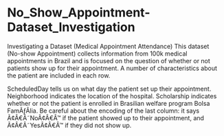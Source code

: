# No_Show_Appointment-Dataset_Investigation
Investigating a Dataset (Medical Appointment Attendance)
This dataset (No-show Appointment) collects information from 100k medical appointments in Brazil and is focused on the question of whether or not patients show up for their appointment. A number of characteristics about the patient are included in each row.

ScheduledDay tells us on what day the patient set up their appointment.
Neighborhood indicates the location of the hospital.
Scholarship indicates whether or not the patient is enrolled in Brasilian welfare program Bolsa FamÃƒÂ­lia.
Be careful about the encoding of the last column: it says Ã¢Â€Â˜NoÃ¢Â€Â™ if the patient showed up to their appointment, and Ã¢Â€Â˜YesÃ¢Â€Â™ if they did not show up.
